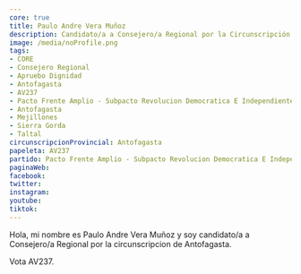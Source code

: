 ```yaml
---
core: true
title: Paulo Andre Vera Muñoz
description: Candidato/a a Consejero/a Regional por la Circunscripción de Antofagasta
image: /media/noProfile.png
tags:
- CORE
- Consejero Regional
- Apruebo Dignidad
- Antofagasta
- AV237
- Pacto Frente Amplio - Subpacto Revolucion Democratica E Independientes - Independientes
- Antofagasta
- Mejillones
- Sierra Gorda
- Taltal
circunscripcionProvincial: Antofagasta
papeleta: AV237
partido: Pacto Frente Amplio - Subpacto Revolucion Democratica E Independientes - Independientes
paginaWeb:
facebook:
twitter:
instagram:
youtube:
tiktok:
---
```

Hola, mi nombre es Paulo Andre Vera Muñoz y soy candidato/a a Consejero/a Regional por la circunscripcion de Antofagasta.

Vota AV237.